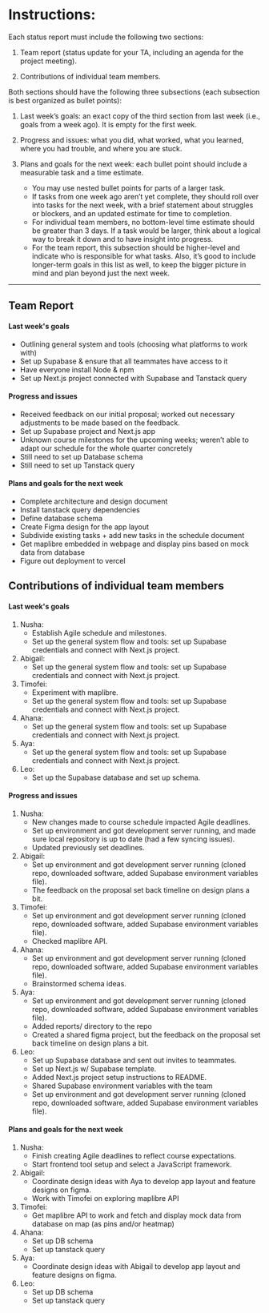 # Instructions: 

Each status report must include the following two sections:

1. Team report (status update for your TA, including an agenda for the project meeting).

2. Contributions of individual team members.
   

Both sections should have the following three subsections (each subsection is best organized as bullet points):

1. Last week’s goals: an exact copy of the third section from last week (i.e., goals from a week ago). It is empty for the first week.

2. Progress and issues: what you did, what worked, what you learned, where you had trouble, and where you are stuck.

3. Plans and goals for the next week: each bullet point should include a measurable task and a time estimate.
    - You may use nested bullet points for parts of a larger task.
    - If tasks from one week ago aren’t yet complete, they should roll over into tasks for the next week, with a brief statement about struggles or blockers, and an updated estimate for time to completion.
    - For individual team members, no bottom-level time estimate should be greater than 3 days. If a task would be larger, think about a logical way to break it down and to have insight into progress.
    - For the team report, this subsection should be higher-level and indicate who is responsible for what tasks. Also, it’s good to include longer-term goals in this list as well, to keep the bigger picture in mind and plan beyond just the next week.

---
## Team Report 
#### Last week's goals 
  - Outlining general system and tools (choosing what platforms to work with)
  - Set up Supabase & ensure that all teammates have access to it
  - Have everyone install Node & npm
  - Set up Next.js project connected with Supabase and Tanstack query
    
#### Progress and issues  
  - Received feedback on our initial proposal; worked out necessary adjustments to be made based on the feedback.
  - Set up Supabase project and Next.js app
  - Unknown course milestones for the upcoming weeks; weren’t able to adapt our schedule for the whole quarter concretely
  - Still need to set up Database schema
  - Still need to set up Tanstack query

#### Plans and goals for the next week
  - Complete architecture and design document
  - Install tanstack query dependencies
  - Define database schema
  - Create Figma design for the app layout
  - Subdivide existing tasks + add new tasks in the schedule document
  - Get maplibre embedded in webpage and display pins based on mock data from database
  - Figure out deployment to vercel
    
## Contributions of individual team members
#### Last week's goals 
1. Nusha:
   - Establish Agile schedule and milestones.
   - Set up the general system flow and tools: set up Supabase credentials and connect with Next.js project.
2. Abigail:
   - Set up the general system flow and tools: set up Supabase credentials and connect with Next.js project.
3. Timofei:
   - Experiment with maplibre.
   - Set up the general system flow and tools: set up Supabase credentials and connect with Next.js project.
4. Ahana:
   - Set up the general system flow and tools: set up Supabase credentials and connect with Next.js project.
5. Aya:
    - Set up the general system flow and tools: set up Supabase credentials and connect with Next.js project.
6. Leo:
    - Set up the Supabase database and set up schema.

#### Progress and issues  
1. Nusha:
   - New changes made to course schedule impacted Agile deadlines.
   - Set up environment and got development server running, and made sure local repository is up to date (had a few syncing issues).
   - Updated previously set deadlines.
2. Abigail:
   - Set up environment and got development server running (cloned repo, downloaded software, added Supabase environment variables file).
   - The feedback on the proposal set back timeline on design plans a bit.
3. Timofei:
   - Set up environment and got development server running (cloned repo, downloaded software, added Supabase environment variables file).
   - Checked maplibre API.
4. Ahana:
   - Set up environment and got development server running (cloned repo, downloaded software, added Supabase environment variables file).
   - Brainstormed schema ideas.
5. Aya:
   - Set up environment and got development server running (cloned repo, downloaded software, added Supabase environment variables file).
   - Added reports/ directory to the repo
   - Created a shared figma project, but the feedback on the proposal set back timeline on design plans a bit.
6. Leo:
   - Set up Supabase database and sent out invites to teammates.
   - Set up Next.js w/ Supabase template.
   - Added Next.js project setup instructions to README.
   - Shared Supabase environment variables with the team
   - Set up environment and got development server running (cloned repo, downloaded software, added Supabase environment variables file).

#### Plans and goals for the next week
1. Nusha:
   - Finish creating Agile deadlines to reflect course expectations.
   - Start frontend tool setup and select a JavaScript framework.
2. Abigail:
   - Coordinate design ideas with Aya to develop app layout and feature designs on figma.
   - Work with Timofei on exploring maplibre API
3. Timofei:
   - Get maplibre API to work and fetch and display mock data from database on map (as pins and/or heatmap)
4. Ahana:
   - Set up DB schema
   - Set up tanstack query
5. Aya:
    - Coordinate design ideas with Abigail to develop app layout and feature designs on figma.
6. Leo:
   - Set up DB schema
   - Set up tanstack query

